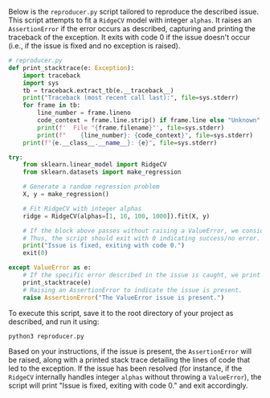 Below is the `reproducer.py` script tailored to reproduce the described issue. This script attempts to fit a `RidgeCV` model with integer `alphas`. It raises an `AssertionError` if the error occurs as described, capturing and printing the traceback of the exception. It exits with code 0 if the issue doesn't occur (i.e., if the issue is fixed and no exception is raised).

```python
# reproducer.py
def print_stacktrace(e: Exception):
    import traceback
    import sys
    tb = traceback.extract_tb(e.__traceback__)
    print("Traceback (most recent call last):", file=sys.stderr)
    for frame in tb:
        line_number = frame.lineno
        code_context = frame.line.strip() if frame.line else "Unknown"
        print(f'  File "{frame.filename}"', file=sys.stderr)
        print(f"    {line_number}: {code_context}", file=sys.stderr)
    print(f"{e.__class__.__name__}: {e}", file=sys.stderr)

try:
    from sklearn.linear_model import RidgeCV
    from sklearn.datasets import make_regression

    # Generate a random regression problem
    X, y = make_regression()

    # Fit RidgeCV with integer alphas
    ridge = RidgeCV(alphas=[1, 10, 100, 1000]).fit(X, y)

    # If the block above passes without raising a ValueError, we consider the issue fixed.
    # Thus, the script should exit with 0 indicating success/no error.
    print("Issue is fixed, exiting with code 0.")
    exit(0)

except ValueError as e:
    # If the specific error described in the issue is caught, we print the stack trace.
    print_stacktrace(e)
    # Raising an AssertionError to indicate the issue is present.
    raise AssertionError("The ValueError issue is present.")

```

To execute this script, save it to the root directory of your project as described, and run it using:

```sh
python3 reproducer.py
```

Based on your instructions, if the issue is present, the `AssertionError` will be raised, along with a printed stack trace detailing the lines of code that led to the exception. If the issue has been resolved (for instance, if the `RidgeCV` internally handles integer `alphas` without throwing a `ValueError`), the script will print "Issue is fixed, exiting with code 0." and exit accordingly.